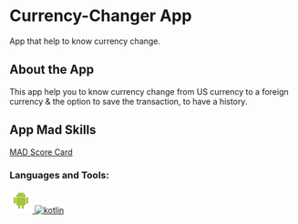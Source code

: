 # Currency-Changer App

App that help to know currency change.

## About the App

This app help you to know currency change from US currency to a foreign currency & the option to save the transaction, to have a history.

## App Mad Skills
[MAD Score Card](https://madscorecard.withgoogle.com/scorecard/share/3600169190/)

<h3 align="left">Languages and Tools:</h3>
<p align="left"> <a href="https://developer.android.com" target="_blank"> <img src="https://raw.githubusercontent.com/devicons/devicon/master/icons/android/android-original-wordmark.svg" alt="android" width="40" height="40"/> </a> <a href="https://kotlinlang.org" target="_blank"> <img src="https://www.vectorlogo.zone/logos/kotlinlang/kotlinlang-icon.svg" alt="kotlin" width="40" height="40"/> </a> <a href="https://www.sqlite.org/" target="_blank"> </a> </p>
